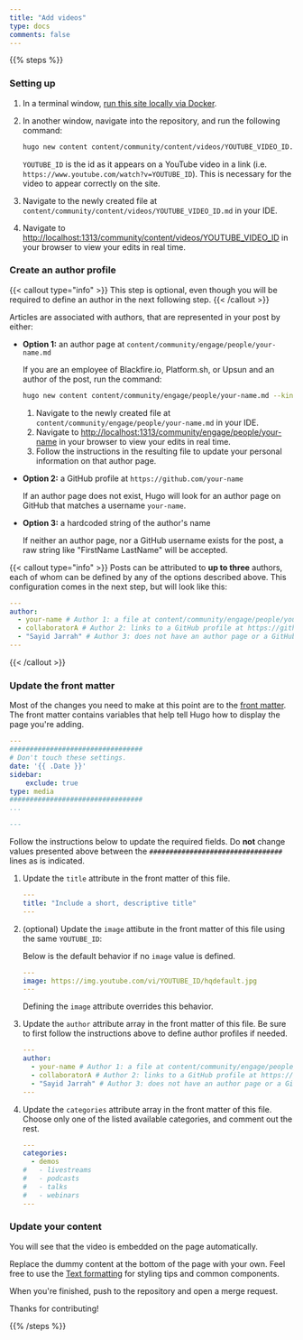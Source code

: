 ```yaml
---
title: "Add videos"
type: docs
comments: false
---
```


{{% steps %}}

### Setting up

1. In a terminal window, [run this site locally via Docker](/community/about/contributing/local).
1. In another window, navigate into the repository, and run the following command:

    ```bash
    hugo new content content/community/content/videos/YOUTUBE_VIDEO_ID.md --kind video 
    ```

    `YOUTUBE_ID` is the id as it appears on a YouTube video in a link (i.e. `https://www.youtube.com/watch?v=YOUTUBE_ID`). 
    This is necessary for the video to appear correctly on the site.
1. Navigate to the newly created file at `content/community/content/videos/YOUTUBE_VIDEO_ID.md` in your IDE.
1. Navigate to [http://localhost:1313/community/content/videos/YOUTUBE_VIDEO_ID](http://localhost:1313/community/videos/YOUTUBE_VIDEO_ID) in your browser to view your edits in real time.

### Create an author profile

{{< callout type="info" >}}
  This step is optional, even though you will be required to define an author in the next following step.
{{< /callout >}}

Articles are associated with authors, that are represented in your post by either:

- **Option 1:** an author page at `content/community/engage/people/your-name.md`

    If you are an employee of Blackfire.io, Platform.sh, or Upsun and an author of the post, run the command:

    ```bash
    hugo new content content/community/engage/people/your-name.md --kind author
    ```

    1. Navigate to the newly created file at `content/community/engage/people/your-name.md` in your IDE.
    1. Navigate to [http://localhost:1313/community/engage/people/your-name](http://localhost:1313/community/engage/people/your-name) in your browser to view your edits in real time.
    1. Follow the instructions in the resulting file to update your personal information on that author page.

- **Option 2:** a GitHub profile at `https://github.com/your-name`

    If an author page does not exist, Hugo will look for an author page on GitHub that matches a username `your-name`.

- **Option 3:** a hardcoded string of the author's name

    If neither an author page, nor a GitHub username exists for the post, a raw string like "FirstName LastName" will be accepted.

{{< callout type="info" >}}
  Posts can be attributed to **up to three** authors, each of whom can be defined by any of the options described above.
  This configuration comes in the next step, but will look like this:

```yaml {filename="content/community/content/videos/YOUTUBE_VIDEO_ID.md"}
---
author:
  - your-name # Author 1: a file at content/community/engage/people/your-name.md
  - collaboratorA # Author 2: links to a GitHub profile at https://github.com/collaboratorA
  - "Sayid Jarrah" # Author 3: does not have an author page or a GitHub profile.
---
```

{{< /callout >}}

### Update the front matter

Most of the changes you need to make at this point are to the [front matter](https://gohugo.io/content-management/front-matter/).
The front matter contains variables that help tell Hugo how to display the page you're adding.

```yaml {filename="content/community/content/videos/YOUTUBE_VIDEO_ID.md"}
---
#################################
# Don't touch these settings.
date: '{{ .Date }}'
sidebar:
    exclude: true
type: media
#################################
...

---
```

Follow the instructions below to update the required fields.
Do **not** change values presented above between the `#################################` lines as is indicated.

1. Update the `title` attribute in the front matter of this file.

    ```yaml {filename="content/community/content/posts/article-title-slug.md"}
    ---
    title: "Include a short, descriptive title"
    ---
    ```

1. (optional) Update the `image` attibute in the front matter of this file using the same `YOUTUBE_ID`:

    Below is the default behavior if no `image` value is defined.

    ```yaml {filename="content/community/content/videos/YOUTUBE_VIDEO_ID.md"}
    ---
    image: https://img.youtube.com/vi/YOUTUBE_ID/hqdefault.jpg
    ---
    ```

    Defining the `image` attribute overrides this behavior.

1. Update the `author` attribute array in the front matter of this file.
    Be sure to first follow the instructions above to define author profiles if needed.

    ```yaml {filename="content/community/content/videos/YOUTUBE_VIDEO_ID.md"}
    ---
    author:
      - your-name # Author 1: a file at content/community/engage/people/your-name.md
      - collaboratorA # Author 2: links to a GitHub profile at https://github.com/collaboratorA
      - "Sayid Jarrah" # Author 3: does not have an author page or a GitHub profile.
    ---
    ```

1. Update the `categories` attribute array in the front matter of this file.
Choose only one of the listed available categories, and comment out the rest.

    ```yaml {filename="content/community/content/videos/YOUTUBE_VIDEO_ID.md"}
    ---
    categories:
      - demos
    #   - livestreams
    #   - podcasts
    #   - talks
    #   - webinars
    ---
    ```

### Update your content

You will see that the video is embedded on the page automatically.

Replace the dummy content at the bottom of the page with your own.
Feel free to use the [Text formatting](/community/about/contributing/format) for styling tips and common components.

When you're finished, push to the repository and open a merge request.

Thanks for contributing!

{{% /steps %}}

